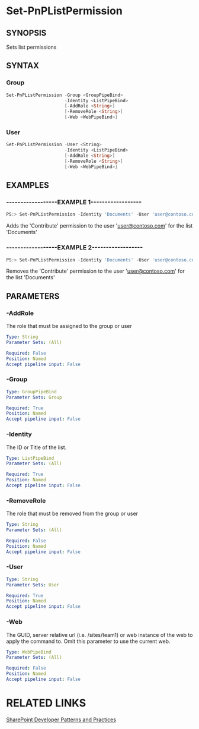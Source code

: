 # Set-PnPListPermission

## SYNOPSIS
Sets list permissions

## SYNTAX 

### Group
```powershell
Set-PnPListPermission -Group <GroupPipeBind>
                      -Identity <ListPipeBind>
                      [-AddRole <String>]
                      [-RemoveRole <String>]
                      [-Web <WebPipeBind>]
```

### User
```powershell
Set-PnPListPermission -User <String>
                      -Identity <ListPipeBind>
                      [-AddRole <String>]
                      [-RemoveRole <String>]
                      [-Web <WebPipeBind>]
```

## EXAMPLES

### ------------------EXAMPLE 1------------------
```powershell
PS:> Set-PnPListPermission -Identity 'Documents' -User 'user@contoso.com' -AddRole 'Contribute'
```

Adds the 'Contribute' permission to the user 'user@contoso.com' for the list 'Documents'

### ------------------EXAMPLE 2------------------
```powershell
PS:> Set-PnPListPermission -Identity 'Documents' -User 'user@contoso.com' -RemoveRole 'Contribute'
```

Removes the 'Contribute' permission to the user 'user@contoso.com' for the list 'Documents'

## PARAMETERS

### -AddRole
The role that must be assigned to the group or user

```yaml
Type: String
Parameter Sets: (All)

Required: False
Position: Named
Accept pipeline input: False
```

### -Group


```yaml
Type: GroupPipeBind
Parameter Sets: Group

Required: True
Position: Named
Accept pipeline input: False
```

### -Identity
The ID or Title of the list.

```yaml
Type: ListPipeBind
Parameter Sets: (All)

Required: True
Position: Named
Accept pipeline input: False
```

### -RemoveRole
The role that must be removed from the group or user

```yaml
Type: String
Parameter Sets: (All)

Required: False
Position: Named
Accept pipeline input: False
```

### -User


```yaml
Type: String
Parameter Sets: User

Required: True
Position: Named
Accept pipeline input: False
```

### -Web
The GUID, server relative url (i.e. /sites/team1) or web instance of the web to apply the command to. Omit this parameter to use the current web.

```yaml
Type: WebPipeBind
Parameter Sets: (All)

Required: False
Position: Named
Accept pipeline input: False
```

# RELATED LINKS

[SharePoint Developer Patterns and Practices](http://aka.ms/sppnp)